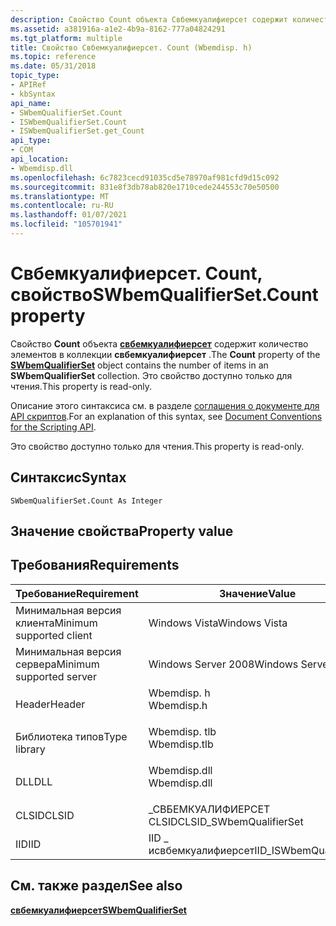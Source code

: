 ```yaml
---
description: Свойство Count объекта Свбемкуалифиерсет содержит количество элементов в коллекции Свбемкуалифиерсет. Это свойство доступно только для чтения.
ms.assetid: a381916a-a1e2-4b9a-8162-777a04824291
ms.tgt_platform: multiple
title: Свойство Свбемкуалифиерсет. Count (Wbemdisp. h)
ms.topic: reference
ms.date: 05/31/2018
topic_type:
- APIRef
- kbSyntax
api_name:
- SWbemQualifierSet.Count
- ISWbemQualifierSet.Count
- ISWbemQualifierSet.get_Count
api_type:
- COM
api_location:
- Wbemdisp.dll
ms.openlocfilehash: 6c7823cecd91035cd5e78970af981cfd9d15c092
ms.sourcegitcommit: 831e8f3db78ab820e1710cede244553c70e50500
ms.translationtype: MT
ms.contentlocale: ru-RU
ms.lasthandoff: 01/07/2021
ms.locfileid: "105701941"
---
```

# <a name="swbemqualifiersetcount-property"></a><span data-ttu-id="bc816-104">Свбемкуалифиерсет. Count, свойство</span><span class="sxs-lookup"><span data-stu-id="bc816-104">SWbemQualifierSet.Count property</span></span>

<span data-ttu-id="bc816-105">Свойство **Count** объекта [**свбемкуалифиерсет**](swbemqualifierset.md) содержит количество элементов в коллекции **свбемкуалифиерсет** .</span><span class="sxs-lookup"><span data-stu-id="bc816-105">The **Count** property of the [**SWbemQualifierSet**](swbemqualifierset.md) object contains the number of items in an **SWbemQualifierSet** collection.</span></span> <span data-ttu-id="bc816-106">Это свойство доступно только для чтения.</span><span class="sxs-lookup"><span data-stu-id="bc816-106">This property is read-only.</span></span>

<span data-ttu-id="bc816-107">Описание этого синтаксиса см. в разделе [соглашения о документе для API скриптов](document-conventions-for-the-scripting-api.md).</span><span class="sxs-lookup"><span data-stu-id="bc816-107">For an explanation of this syntax, see [Document Conventions for the Scripting API](document-conventions-for-the-scripting-api.md).</span></span>

<span data-ttu-id="bc816-108">Это свойство доступно только для чтения.</span><span class="sxs-lookup"><span data-stu-id="bc816-108">This property is read-only.</span></span>

## <a name="syntax"></a><span data-ttu-id="bc816-109">Синтаксис</span><span class="sxs-lookup"><span data-stu-id="bc816-109">Syntax</span></span>


```VB
SWbemQualifierSet.Count As Integer
```



## <a name="property-value"></a><span data-ttu-id="bc816-110">Значение свойства</span><span class="sxs-lookup"><span data-stu-id="bc816-110">Property value</span></span>

## <a name="requirements"></a><span data-ttu-id="bc816-111">Требования</span><span class="sxs-lookup"><span data-stu-id="bc816-111">Requirements</span></span>



| <span data-ttu-id="bc816-112">Требование</span><span class="sxs-lookup"><span data-stu-id="bc816-112">Requirement</span></span> | <span data-ttu-id="bc816-113">Значение</span><span class="sxs-lookup"><span data-stu-id="bc816-113">Value</span></span> |
|-------------------------------------|-----------------------------------------------------------------------------------------|
| <span data-ttu-id="bc816-114">Минимальная версия клиента</span><span class="sxs-lookup"><span data-stu-id="bc816-114">Minimum supported client</span></span><br/> | <span data-ttu-id="bc816-115">Windows Vista</span><span class="sxs-lookup"><span data-stu-id="bc816-115">Windows Vista</span></span><br/>                                                                |
| <span data-ttu-id="bc816-116">Минимальная версия сервера</span><span class="sxs-lookup"><span data-stu-id="bc816-116">Minimum supported server</span></span><br/> | <span data-ttu-id="bc816-117">Windows Server 2008</span><span class="sxs-lookup"><span data-stu-id="bc816-117">Windows Server 2008</span></span><br/>                                                          |
| <span data-ttu-id="bc816-118">Header</span><span class="sxs-lookup"><span data-stu-id="bc816-118">Header</span></span><br/>                   | <dl> <span data-ttu-id="bc816-119"><dt>Wbemdisp. h</dt></span><span class="sxs-lookup"><span data-stu-id="bc816-119"><dt>Wbemdisp.h</dt></span></span> </dl>   |
| <span data-ttu-id="bc816-120">Библиотека типов</span><span class="sxs-lookup"><span data-stu-id="bc816-120">Type library</span></span><br/>             | <dl> <span data-ttu-id="bc816-121"><dt>Wbemdisp. tlb</dt></span><span class="sxs-lookup"><span data-stu-id="bc816-121"><dt>Wbemdisp.tlb</dt></span></span> </dl> |
| <span data-ttu-id="bc816-122">DLL</span><span class="sxs-lookup"><span data-stu-id="bc816-122">DLL</span></span><br/>                      | <dl> <span data-ttu-id="bc816-123"><dt>Wbemdisp.dll</dt></span><span class="sxs-lookup"><span data-stu-id="bc816-123"><dt>Wbemdisp.dll</dt></span></span> </dl> |
| <span data-ttu-id="bc816-124">CLSID</span><span class="sxs-lookup"><span data-stu-id="bc816-124">CLSID</span></span><br/>                    | <span data-ttu-id="bc816-125">\_СВБЕМКУАЛИФИЕРСЕТ CLSID</span><span class="sxs-lookup"><span data-stu-id="bc816-125">CLSID\_SWbemQualifierSet</span></span><br/>                                                     |
| <span data-ttu-id="bc816-126">IID</span><span class="sxs-lookup"><span data-stu-id="bc816-126">IID</span></span><br/>                      | <span data-ttu-id="bc816-127">IID \_ исвбемкуалифиерсет</span><span class="sxs-lookup"><span data-stu-id="bc816-127">IID\_ISWbemQualifierSet</span></span><br/>                                                      |



## <a name="see-also"></a><span data-ttu-id="bc816-128">См. также раздел</span><span class="sxs-lookup"><span data-stu-id="bc816-128">See also</span></span>

<dl> <dt>

[<span data-ttu-id="bc816-129">**свбемкуалифиерсет**</span><span class="sxs-lookup"><span data-stu-id="bc816-129">**SWbemQualifierSet**</span></span>](swbemqualifierset.md)
</dt> </dl>

 

 





